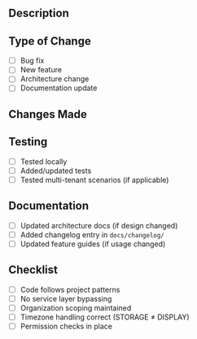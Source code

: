 ## Description
<!-- Brief description of the changes -->

## Type of Change
- [ ] Bug fix
- [ ] New feature
- [ ] Architecture change
- [ ] Documentation update

## Changes Made
<!-- List the key changes -->

## Testing
- [ ] Tested locally
- [ ] Added/updated tests
- [ ] Tested multi-tenant scenarios (if applicable)

## Documentation
- [ ] Updated architecture docs (if design changed)
- [ ] Added changelog entry in `docs/changelog/`
- [ ] Updated feature guides (if usage changed)

## Checklist
- [ ] Code follows project patterns
- [ ] No service layer bypassing
- [ ] Organization scoping maintained
- [ ] Timezone handling correct (STORAGE ≠ DISPLAY)
- [ ] Permission checks in place
